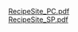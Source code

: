 [RecipeSite_PC.pdf](https://github.com/user-attachments/files/18161089/RecipeSite_PC.pdf)<br>
[RecipeSite_SP.pdf](https://github.com/user-attachments/files/18161091/RecipeSite_SP.pdf)
